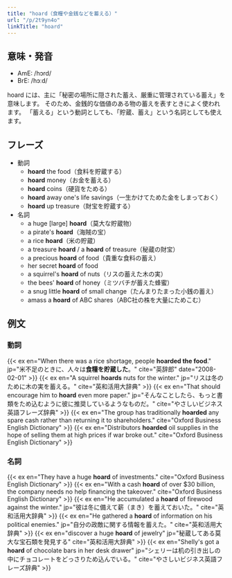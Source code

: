 ```yaml
---
title: "hoard（食糧や金銭などを蓄える）"
url: "/p/2t9yn4o"
linkTitle: "hoard"
---
```


意味・発音
----
- AmE: /hɔrd/
- BrE: /hɔːd/

hoard には、主に「秘密の場所に隠された蓄え、厳重に管理されている蓄え」を意味します。
そのため、金銭的な価値のある物の蓄えを表すときによく使われます。
「蓄える」という動詞としても、「貯蔵、蓄え」という名詞としても使えます。


フレーズ
----
- 動詞
    - **hoard** the food（食料を貯蔵する）
    - **hoard** money（お金を蓄える）
    - **hoard** coins（硬貨をためる）
    - **hoard** away one's life savings（一生かけてためた金をしまっておく）
    - **hoard** up treasure（財宝を貯蔵する）
- 名詞
    - a huge [large] **hoard**（莫大な貯蔵物）
    - a pirate's **hoard**（海賊の宝）
    - a rice **hoard**（米の貯蔵）
    - a treasure **hoard** / a **hoard** of treasure（秘蔵の財宝）
    - a precious **hoard** of food（貴重な食料の蓄え）
    - her secret **hoard** of food
    - a squirrel's **hoard** of nuts（リスの蓄えた木の実）
    - the bees' **hoard** of honey（ミツバチが蓄えた蜂蜜）
    - a snug little **hoard** of small change（たんまりたまった小銭の蓄え）
    - amass a **hoard** of ABC shares（ABC社の株を大量にためこむ）

例文
----

### 動詞
{{< ex en="When there was a rice shortage, people **hoarded the food**." jp="米不足のときに、人々は**食糧を貯蔵した**。" cite="英辞郎" date="2008-02-01" >}}
{{< ex en="A squirrel **hoards** nuts for the winter." jp="リスは冬のために木の実を蓄える。" cite="英和活用大辞典" >}}
{{< ex en="That should encourage him to **hoard** even more paper." jp="そんなことしたら、もっと書類をため込むように彼に推奨しているようなものだ。" cite="やさしいビジネス英語フレーズ辞典" >}}
{{< ex en="The group has traditionally **hoarded** any spare cash rather than returning it to shareholders." cite="Oxford Business English Dictionary" >}}
{{< ex en="Distributors **hoarded** oil supplies in the hope of selling them at high prices if war broke out." cite="Oxford Business English Dictionary" >}}

### 名詞
{{< ex en="They have a huge **hoard** of investments." cite="Oxford Business English Dictionary" >}}
{{< ex en="With a cash **hoard** of over $30 billion, the company needs no help financing the takeover." cite="Oxford Business English Dictionary" >}}
{{< ex en="He accumulated a **hoard** of firewood against the winter." jp="彼は冬に備えて薪（まき）を蓄えておいた。" cite="英和活用大辞典" >}}
{{< ex en="He gathered a **hoard** of information on his political enemies." jp="自分の政敵に関する情報を蓄えた。" cite="英和活用大辞典" >}}
{{< ex en="discover a huge **hoard** of jewelry" jp="秘蔵してある莫大な宝石類を発見する" cite="英和活用大辞典" >}}
{{< ex en="Shelly's got a **hoard** of chocolate bars in her desk drawer" jp="シェリーは机の引き出しの中にチョコレートをどっさりため込んでいる。" cite="やさしいビジネス英語フレーズ辞典" >}}

